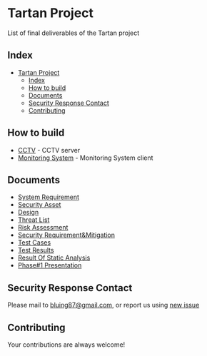# Tartan Project
List of final deliverables of the Tartan project


## Index
- [Tartan Project](#tartan-project)
  - [Index](#index)
  - [How to build](#how-to-build)
  - [Documents](#documents)
  - [Security Response Contact](#security-response-contact)
  - [Contributing](#contributing)

## How to build
- [CCTV](./LgFaceRecDemoTCP_Jetson_NanoV2/README.md) - CCTV server
- [Monitoring System](./MonitoringSystem/README.md) - Monitoring System client

## Documents
- [System Requirement]()
- [Security Asset]()
- [Design]()
- [Threat List]()
- [Risk Assessment]()
- [Security Requirement&Mitigation]()
- [Test Cases]()
- [Test Results]()
- [Result Of Static Analysis]()
- [Phase#1 Presentation]()

## Security Response Contact
Please mail to bluing87@gmail.com, or report us using [new issue](https://github.com/hijang/lsc_cctv/issues/new)

## Contributing
Your contributions are always welcome!
